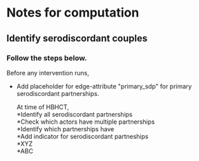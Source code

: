 # Notes for computation

## Identify serodiscordant couples

### Follow the steps below.

Before any intervention runs,  
  * Add placeholder for edge-attribute "primary_sdp" for primary serodiscordant partnerships.  
    
    

    At time of HBHCT,   
     *Identify all serodiscordant partnerships  
     *Check which actors have multiple partnerships  
     *Identify which partnerships have   
     *Add indicator for serodiscordant partneships  
     *XYZ  
     *ABC
